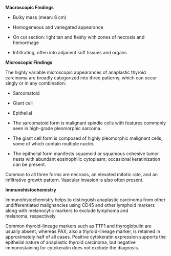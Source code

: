 **Macroscopic Findings**

- Bulky mass (mean: 6 cm)

- Homogeneous and variegated appearance

- On cut section: light tan and fleshy with zones of necrosis and hemorrhage

- Infiltrating, often into adjacent soft tissues and organs

**Microscopic Findings**

The highly variable microscopic appearances of anaplastic thyroid carcinoma are broadly categorized into three patterns, which can occur singly or in any combination:

- Sarcomatoid

- Giant cell

- Epithelial

- The sarcomatoid form is malignant spindle cells with features commonly seen in high-grade pleomorphic sarcoma.

- The giant cell form is composed of highly pleomorphic malignant cells, some of which contain multiple nuclei.

- The epithelial form manifests squamoid or squamous cohesive tumor nests with abundant eosinophilic cytoplasm; occasional keratinization can be present.

Common to all three forms are necrosis, an elevated mitotic rate, and an infiltrative growth pattern. Vascular invasion is also often present.

**Immunohistochemistry**

Immunohistochemistry helps to distinguish anaplastic carcinoma from other undifferentiated malignancies using CD45 and other lymphoid markers along with melanocytic markers to exclude lymphoma and melanoma, respectively.

Common thyroid-lineage markers such as TTF1 and thyroglobulin are usually absent, whereas PAX, also a thyroid-lineage marker, is retained in approximately half of all cases. Positive cytokeratin expression supports the epithelial nature of anaplastic thyroid carcinoma, but negative immunostaining for cytokeratin does not exclude the diagnosis.